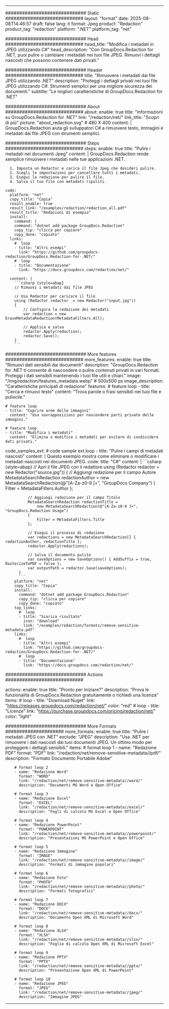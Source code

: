 
---
############################# Static ############################
layout: "format"
date:  2025-08-08T14:46:57
draft: false
lang: it
format: Jpeg
product: "Redaction"
product_tag: "redaction"
platform: ".NET"
platform_tag: "net"

############################# Head ############################
head_title: "Modifica i metadati in JPEG utilizzando C#"
head_description: "Con GroupDocs.Redaction for .NET, puoi pulire o cambiare i metadati nei tuoi file JPEG. Rimuovi i dettagli nascosti che possono contenere dati privati."

############################# Header ############################
title: "Rimuovere i metadati dai file JPEG utilizzando .NET" 
description: "Proteggi i dettagli privati nei tuoi file JPEG utilizzando C#. Strumenti semplici per una migliore sicurezza dei documenti."
subtitle: "Le migliori caratteristiche di GroupDocs.Redaction for .NET" 

############################# About ############################
about:
    enable: true
    title: "Informazioni su GroupDocs.Redaction for .NET"
    link: "/redaction/net/"
    link_title: "Scopri di più"
    picture: "about_redaction.svg" # 480 X 400
    content: |
       GroupDocs.Redaction aiuta gli sviluppatori C# a rimuovere testo, immagini e metadati dai file JPEG con strumenti semplici.

############################# Steps ############################
steps:
    enable: true
    title: "Pulire i metadati nei documenti Jpeg"
    content: |
      GroupDocs.Redaction rende semplice rimuovere i metadati nelle tue applicazioni .NET.
      
      1. Imposta un Redactor e carica il file Jpeg che desideri pulire.
      2. Scegli le impostazioni per cancellare tutti i metadati.
      3. Esegui la redazione per pulire il file.
      4. Salva il tuo file con metadati ripuliti.
   
    code:
      platform: "net"
      copy_title: "Copia"
      result_enable: true
      result_link: "/examples/redaction/redaction_all.pdf"
      result_title: "Redazioni di esempio"
      install:
        command: |
        command: "dotnet add package GroupDocs.Redaction"
        copy_tip: "clicca per copiare"
        copy_done: "copiato"
      links:
        #  loop
        - title: "Altri esempi"
          link: "https://github.com/groupdocs-redaction/GroupDocs.Redaction-for-.NET/"
        #  loop
        - title: "Documentazione"
          link: "https://docs.groupdocs.com/redaction/net/"
          
      content: |
        ```csharp {style=abap}
        // Rimuovi i metadati dai file JPEG

        // Usa Redactor per caricare il file
        using (Redactor redactor  = new Redactor("input.jpg"))
        {
            // Configura la redazione dei metadati
            var redaction = new EraseMetadataRedaction(MetadataFilters.All);
            
            // Applica e salva
            redactor.Apply(redaction);
            redactor.Save();
        }
        ```            


############################# More features ############################
more_features:
  enable: true
  title: "Rimuovi dati sensibili dai documenti"
  description: "GroupDocs.Redaction for .NET ti consente di nascondere o pulire contenuti privati in vari formati. Proteggi i dati sensibili mantenendo i tuoi file utili e chiari."
  image: "/img/redaction/features_metadata.webp" # 500x500 px
  image_description: "Caratteristiche principali di redazione"
  features:
    # feature loop
    - title: "Cerca e rimuovi testo"
      content: "Trova parole o frasi sensibili nei tuoi file e puliscile."

    # feature loop
    - title: "Coprire aree delle immagini"
      content: "Usa sovrapposizioni per nascondere parti private delle immagini."

    # feature loop
    - title: "Modifica i metadati"
      content: "Elimina o modifica i metadati per evitare di condividere dati privati."
      
  code_samples_ext:
    # code sample ext loop
    - title: "Pulire i campi di metadati nascosti"
      content: |
        Questo esempio mostra come eliminare o modificare i metadati nascosti nei documenti JPEG.
      code:
        title: "C#"
        content: |
          ```csharp {style=abap}
          //  Apri il file JPEG con il redattore
          using (Redactor redactor  = new Redactor("source.jpg"))
          {
              // Aggiungi redazione per il campo Autore
              MetadataSearchRedaction redactionAuthor = 
                  new MetadataSearchRedaction(@"[A-Za-z0-9 ]+", "GroupDocs Company")
              {
                  Filter = MetadataFilters.Author
              };

              // Aggiungi redazione per il campo Titolo
              MetadataSearchRedaction redactionTitle = 
                  new MetadataSearchRedaction(@"[A-Za-z0-9 ]+", "GroupDocs.Redaction Usage")
              {
                  Filter = MetadataFilters.Title
              };

              // Esegui il processo di redazione
              var redactions = new MetadataSearchRedaction[] { redactionAuthor, redactionTitle };
              redactor.Apply(redactions);

              // Salva il documento pulito
              var saveOptions = new SaveOptions() { AddSuffix = true, RasterizeToPDF = false };
              var outputPath = redactor.Save(saveOptions);
          }
          ```
        platform: "net"
        copy_title: "Copia"
        install:
          command: "dotnet add package GroupDocs.Redaction"
          copy_tip: "clicca per copiare"
          copy_done: "copiato"
        top_links:
          #  loop
          - title: "Scarica risultato"
            icon: "download"
            link: "/examples/redaction/formats/remove-sensitive-metadata.pdf"
        links:
          #  loop
          - title: "Altri esempi"
            link: "https://github.com/groupdocs-redaction/GroupDocs.Redaction-for-.NET/"
          #  loop
          - title: "Documentazione"
            link: "https://docs.groupdocs.com/redaction/net/"


############################# Actions ############################

actions:
  enable: true
  title: "Pronto per iniziare?"
  description: "Prova le funzionalità di GroupDocs.Redaction gratuitamente o richiedi una licenza"
  items:
    #  loop
    - title: "Download Nuget"
      link: "https://releases.groupdocs.com/redaction/net/"
      color: "red"
        #  loop
    - title: "Licenze"
      link: "https://purchase.groupdocs.com/pricing/redaction/net/"
      color: "light"


############################# More Formats #####################
more_formats:
    enable: true
    title: "Pulire i metadati JPEG con .NET"
    exclude: "JPEG"
    description: "Usa .NET per rimuovere i dati nascosti dai tuoi documenti JPEG. Un ottimo modo per proteggere i dettagli sensibili."
    items: 
        # format loop 1
        - name: "Redazione PDF"
          format: "PDF"
          link: "/redaction/net/remove-sensitive-metadata//pdf/"
          description: "Formato Documento Portabile Adobe"

        # format loop 2
        - name: "Redazione Word"
          format: "WORD"
          link: "/redaction/net/remove-sensitive-metadata//word/"
          description: "Documenti MS Word e Open Office"
          
        # format loop 3
        - name: "Redazione Excel"
          format: "EXCEL"
          link: "/redaction/net/remove-sensitive-metadata//excel/"
          description: "Fogli di calcolo MS Excel e Open Office"

        # format loop 4
        - name: "Redazione PowerPoint"
          format: "POWERPOINT"
          link: "/redaction/net/remove-sensitive-metadata//powerpoint/"
          description: "Presentazioni MS PowerPoint e Open Office"

        # format loop 5
        - name: "Redazione Immagine"
          format: "IMAGE"
          link: "/redaction/net/remove-sensitive-metadata//image/"
          description: "Formati di immagine popolari"

        # format loop 6
        - name: "Redazione Foto"
          format: "PHOTO"
          link: "/redaction/net/remove-sensitive-metadata//photo/"
          description: "Formati fotografici"

        # format loop 7
        - name: "Redazione DOCX"
          format: "DOCX"
          link: "/redaction/net/remove-sensitive-metadata//docx/"
          description: "Documento Open XML di Microsoft Word"
          
        # format loop 8
        - name: "Redazione XLSX"
          format: "XLSX"
          link: "/redaction/net/remove-sensitive-metadata//xlsx/"
          description: "Foglio di calcolo Open XML di Microsoft Excel"
          
        # format loop 9
        - name: "Redazione PPTX"
          format: "PPTX"
          link: "/redaction/net/remove-sensitive-metadata//pptx/"
          description: "Presentazione Open XML di PowerPoint"

        # format loop 10
        - name: "Redazione JPEG"
          format: "JPEG"
          link: "/redaction/net/remove-sensitive-metadata//jpeg/"
          description: "Immagine JPEG"


---